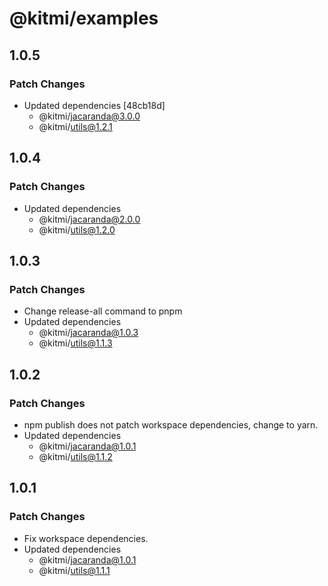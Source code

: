 # @kitmi/examples

## 1.0.5

### Patch Changes

-   Updated dependencies [48cb18d]
    -   @kitmi/jacaranda@3.0.0
    -   @kitmi/utils@1.2.1

## 1.0.4

### Patch Changes

-   Updated dependencies
    -   @kitmi/jacaranda@2.0.0
    -   @kitmi/utils@1.2.0

## 1.0.3

### Patch Changes

-   Change release-all command to pnpm
-   Updated dependencies
    -   @kitmi/jacaranda@1.0.3
    -   @kitmi/utils@1.1.3

## 1.0.2

### Patch Changes

-   npm publish does not patch workspace dependencies, change to yarn.
-   Updated dependencies
    -   @kitmi/jacaranda@1.0.1
    -   @kitmi/utils@1.1.2

## 1.0.1

### Patch Changes

-   Fix workspace dependencies.
-   Updated dependencies
    -   @kitmi/jacaranda@1.0.1
    -   @kitmi/utils@1.1.1

